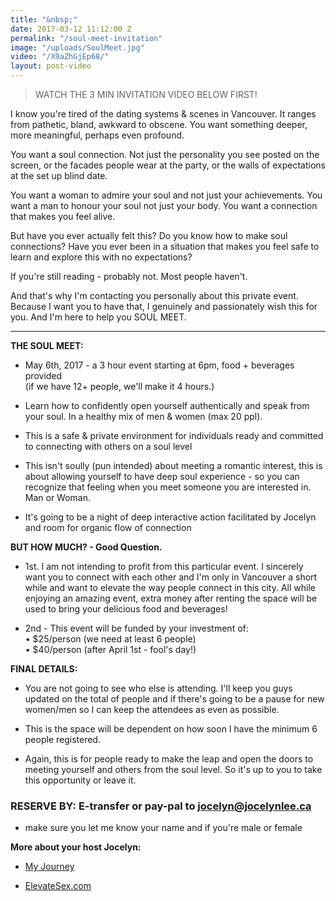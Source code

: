 ```yaml
---
title: "&nbsp;"
date: 2017-03-12 11:12:00 Z
permalink: "/soul-meet-invitation"
image: "/uploads/SoulMeet.jpg"
video: "/X9aZhGjEp68/"
layout: post-video
---
```


> WATCH THE 3 MIN INVITATION VIDEO BELOW FIRST!

I know you're tired of the dating systems & scenes in Vancouver. It ranges from pathetic, bland, awkward to obscene. You want something deeper, more meaningful, perhaps even profound.

You want a soul connection. Not just the personality you see posted on the screen, or the facades people wear at the party, or the walls of expectations at the set up blind date.

You want a woman to admire your soul and not just your achievements. You want a man to honour your soul not just your body. You want a connection that makes you feel alive.

But have you ever actually felt this? Do you know how to make soul connections? Have you ever been in a situation that makes you feel safe to learn and explore this with no expectations?

If you're still reading - probably not. Most people haven't.

And that's why I'm contacting you personally about this private event. Because I want you to have that, I genuinely and passionately wish this for you. And I'm here to help you SOUL MEET.

---

**THE SOUL MEET:**

*  May 6th, 2017  -  a 3 hour event starting at 6pm, food \+ beverages provided\
  \(if we have 12\+ people, we'll make it 4 hours.)

* Learn how to confidently open yourself authentically and speak from your soul. In a healthy mix of men & women (max 20 ppl).

* This is a safe & private environment for individuals ready and committed to connecting with others on a soul level

* This isn't soully (pun intended) about meeting a romantic interest, this is about allowing yourself to have deep soul experience - so you can recognize that feeling when you meet someone you are interested in. Man or Woman.

* It's going to be a night of deep interactive action facilitated by Jocelyn and room for organic flow of connection

**BUT HOW MUCH? - Good Question.**

* 1st. I am not intending to profit from this particular event. I sincerely want you to connect with each other and I'm only in Vancouver a short while and want to elevate the way people connect in this city. All while enjoying an amazing event, extra money after renting the space will be used to bring your delicious food and beverages!

* 2nd - This event will be funded by your investment of:\
  • $25/person (we need at least 6 people)\
  • $40/person (after April 1st - fool's day!)

**FINAL DETAILS:**

* You are not going to see who else is attending. I'll keep you guys updated on the total of people and if there's going to be a pause for new women/men so I can keep the attendees as even as possible.


* This is the space will be dependent on how soon I have the minimum 6 people registered.


* Again, this is for people ready to make the leap and open the doors to meeting yourself and others from the soul level. So it's up to you to take this opportunity or leave it.

### **RESERVE BY: E-transfer or pay-pal to [jocelyn@jocelynlee.ca](mailto:jocelyn@jocelynlee.ca)**

* make sure you let me know your name and if you're male or female

**More about your host Jocelyn:**

* [My Journey](http://www.jocelynlee.ca/my-journey/)

* [ElevateSex.com](http://elevatesex.com/)